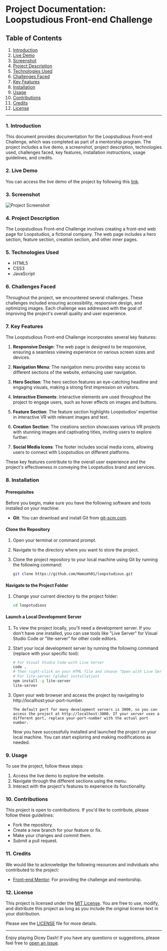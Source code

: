 # Project Documentation: Loopstudious Front-end Challenge

## Table of Contents

1. [Introduction](#introduction)
2. [Live Demo](#live-demo)
3. [Screenshot](#screenshot)
4. [Project Description](#project-description)
5. [Technologies Used](#technologies-used)
6. [Challenges Faced](#challenges-faced)
7. [Key Features](#key-features)
8. [Installation](#installation)
9. [Usage](#usage)
10. [Contributions](#contributions)
11. [Credits](#credits)
12. [License](#license)

---

### 1. Introduction <a name="introduction"></a>

This document provides documentation for the Loopstudious Front-end Challenge, which was completed as part of a mentorship program. The project includes a live demo, a screenshot, project description, technologies used, challenges faced, key features, installation instructions, usage guidelines, and credits.

### 2. Live Demo <a name="live-demo"></a>

You can access the live demo of the project by following this [link](https://hamzeh01.github.io/Loopstudios/).

### 3. Screenshot <a name="screenshot"></a>

![Project Screenshot](screen.png)

### 4. Project Description <a name="project-description"></a>

The Loopstudious Front-end Challenge involves creating a front-end web page for Loopstudios, a fictional company. The web page includes a hero section, feature section, creation section, and other inner pages.

### 5. Technologies Used <a name="technologies-used"></a>

- HTML5
- CSS3
- JavaScript

### 6. Challenges Faced <a name="challenges-faced"></a>

Throughout the project, we encountered several challenges. These challenges included ensuring accessibility, responsive design, and optimizing images. Each challenge was addressed with the goal of improving the project's overall quality and user experience.

### 7. Key Features <a name="key-features"></a>

The Loopstudious Front-end Challenge incorporates several key features:

1. **Responsive Design**: The web page is designed to be responsive, ensuring a seamless viewing experience on various screen sizes and devices.

2. **Navigation Menu**: The navigation menu provides easy access to different sections of the website, enhancing user navigation.

3. **Hero Section**: The hero section features an eye-catching headline and engaging visuals, making a strong first impression on visitors.

4. **Interactive Elements**: Interactive elements are used throughout the project to engage users, such as hover effects on images and buttons.

5. **Feature Section**: The feature section highlights Loopstudios' expertise in interactive VR with relevant images and text.

6. **Creation Section**: The creations section showcases various VR projects with stunning images and captivating titles, inviting users to explore further.

7. **Social Media Icons**: The footer includes social media icons, allowing users to connect with Loopstudios on different platforms.

These key features contribute to the overall user experience and the project's effectiveness in conveying the Loopstudios brand and services.

### 8. Installation <a name="installation"></a>

#### Prerequisites

Before you begin, make sure you have the following software and tools installed on your machine:

- **Git**: You can download and install Git from [git-scm.com](https://git-scm.com/).

#### Clone the Repository

1. Open your terminal or command prompt.

2. Navigate to the directory where you want to store the project.

3. Clone the project repository to your local machine using Git by running the following command:

   ```bash
   git clone https://github.com/Hamzeh01/loopstudious.git
   ```

#### Navigate to the Project Folder

1. Change your current directory to the project folder:

   ```bash
   cd loopstudious
   ```

#### Launch a Local Development Server

1.  To view the project locally, you'll need a development server. If you don't have one installed, you can use tools like "Live Server" for Visual Studio Code or "lite-server" for other code editors.

2.  Start your local development server by running the following command (replace with your specific tool):

    ```bash
    # For Visual Studio Code with Live Server
    code .
    # Then right-click on your HTML file and choose "Open with Live Server"
    # For lite-server (global installation)
    npm install -g lite-server
    lite-server
    ```

3.  Open your web browser and access the project by navigating to http://localhost:your-port-number.

        The default port for many development servers is 3000, so you can access the project at http://localhost:3000. If your server uses a different port, replace your-port-number with the actual port number.

    Now you have successfully installed and launched the project on your local machine. You can start exploring and making modifications as needed.

### 9. Usage <a name="usage"></a>

To use the project, follow these steps:

1. Access the live demo to explore the website.
2. Navigate through the different sections using the menu.
3. Interact with the project's features to experience its functionality.

### 10. Contributions <a name="contributions"></a>

This project is open to contributions. If you'd like to contribute, please follow these guidelines:

- Fork the repository.
- Create a new branch for your feature or fix.
- Make your changes and commit them.
- Submit a pull request.

### 11. Credits <a name="credits"></a>

We would like to acknowledge the following resources and individuals who contributed to the project:

- [Front-end Mentor](https://www.frontendmentor.io/): For providing the challenge and mentorship.

### 12. License <a name="license"></a>

This project is licensed under the [MIT License](LICENSE). You are free to use, modify, and distribute this project as long as you include the original license text in your distribution.

Please see the [LICENSE](LICENSE) file for more details.

---

Enjoy playing Dicey Dash! If you have any questions or suggestions, please feel free to [open an issue](https://github.com/Hamzeh01/Loopstudios/issues).
